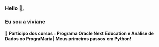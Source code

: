 ### Hello 👋,
### Eu sou a viviane
#### 🌱 Participo dos cursos : Programa Oracle Next Education e Análise de Dados no PrograMaria| Meus primeiros passos em Python!

